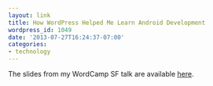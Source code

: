 ```yaml
---
layout: link
title: How WordPress Helped Me Learn Android Development
wordpress_id: 1049
date: '2013-07-27T16:24:37-07:00'
categories:
- technology
---
```

The slides from my WordCamp SF talk are available [here][slides]. 

[slides]: /slides/wcsf2013
